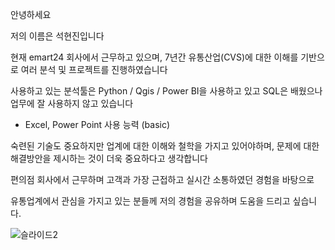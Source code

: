 안녕하세요

저의 이름은 석현진입니다 

현재 emart24 회사에서 근무하고 있으며, 7년간 유통산업(CVS)에 대한 이해를 기반으로 여러 분석 및 프로젝트를 진행하였습니다

사용하고 있는 분석툴은 Python / Qgis / Power BI을 사용하고 있고 SQL은 배웠으나 업무에 잘 사용하지 않고 있습니다
* Excel, Power Point 사용 능력 (basic)



숙련된 기술도 중요하지만 업계에 대한 이해와 철학을 가지고 있어야하며, 문제에 대한 해결방안을 제시하는 것이 더욱 중요하다고 생각합니다

편의점 회사에서 근무하며 고객과 가장 근접하고 실시간 소통하였던 경험을 바탕으로 

유통업계에서 관심을 가지고 있는 분들께 저의 경험을 공유하며 도움을 드리고 싶습니다.


![슬라이드2](https://github.com/hyujin89/hyunjin89/assets/147614902/19c7e026-5b19-4dbe-b2e1-722df90d48f0)
